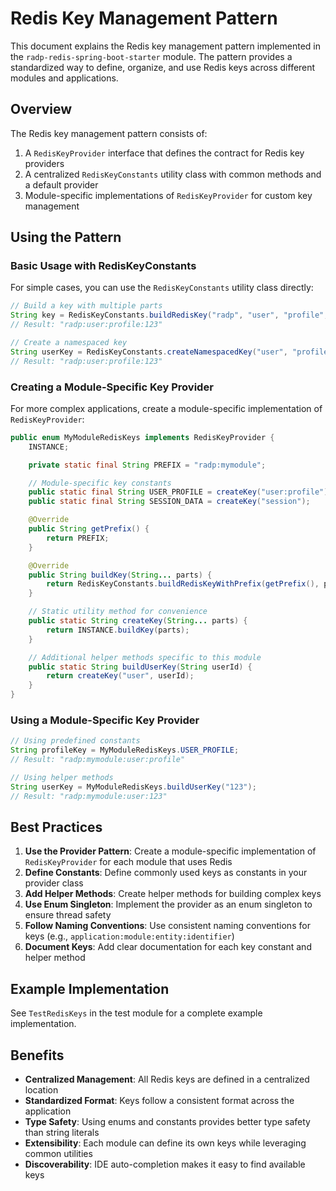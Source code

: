 # Redis Key Management Pattern

This document explains the Redis key management pattern implemented in the `radp-redis-spring-boot-starter` module. The
pattern provides a standardized way to define, organize, and use Redis keys across different modules and applications.

## Overview

The Redis key management pattern consists of:

1. A `RedisKeyProvider` interface that defines the contract for Redis key providers
2. A centralized `RedisKeyConstants` utility class with common methods and a default provider
3. Module-specific implementations of `RedisKeyProvider` for custom key management

## Using the Pattern

### Basic Usage with RedisKeyConstants

For simple cases, you can use the `RedisKeyConstants` utility class directly:

```java
// Build a key with multiple parts
String key = RedisKeyConstants.buildRedisKey("radp", "user", "profile", "123");
// Result: "radp:user:profile:123"

// Create a namespaced key
String userKey = RedisKeyConstants.createNamespacedKey("user", "profile", "123");
// Result: "radp:user:profile:123"
```

### Creating a Module-Specific Key Provider

For more complex applications, create a module-specific implementation of `RedisKeyProvider`:

```java
public enum MyModuleRedisKeys implements RedisKeyProvider {
    INSTANCE;

    private static final String PREFIX = "radp:mymodule";

    // Module-specific key constants
    public static final String USER_PROFILE = createKey("user:profile");
    public static final String SESSION_DATA = createKey("session");

    @Override
    public String getPrefix() {
        return PREFIX;
    }

    @Override
    public String buildKey(String... parts) {
        return RedisKeyConstants.buildRedisKeyWithPrefix(getPrefix(), parts);
    }

    // Static utility method for convenience
    public static String createKey(String... parts) {
        return INSTANCE.buildKey(parts);
    }

    // Additional helper methods specific to this module
    public static String buildUserKey(String userId) {
        return createKey("user", userId);
    }
}
```

### Using a Module-Specific Key Provider

```java
// Using predefined constants
String profileKey = MyModuleRedisKeys.USER_PROFILE;
// Result: "radp:mymodule:user:profile"

// Using helper methods
String userKey = MyModuleRedisKeys.buildUserKey("123");
// Result: "radp:mymodule:user:123"
```

## Best Practices

1. **Use the Provider Pattern**: Create a module-specific implementation of `RedisKeyProvider` for each module that uses
   Redis
2. **Define Constants**: Define commonly used keys as constants in your provider class
3. **Add Helper Methods**: Create helper methods for building complex keys
4. **Use Enum Singleton**: Implement the provider as an enum singleton to ensure thread safety
5. **Follow Naming Conventions**: Use consistent naming conventions for keys (e.g.,
   `application:module:entity:identifier`)
6. **Document Keys**: Add clear documentation for each key constant and helper method

## Example Implementation

See `TestRedisKeys` in the test module for a complete example implementation.

## Benefits

- **Centralized Management**: All Redis keys are defined in a centralized location
- **Standardized Format**: Keys follow a consistent format across the application
- **Type Safety**: Using enums and constants provides better type safety than string literals
- **Extensibility**: Each module can define its own keys while leveraging common utilities
- **Discoverability**: IDE auto-completion makes it easy to find available keys